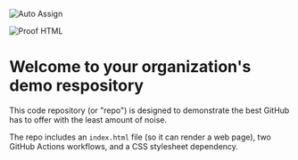 ![Auto Assign](https://github.com/YILDIZORGANIZATION/demo-repository/actions/workflows/auto-assign.yml/badge.svg)

![Proof HTML](https://github.com/YILDIZORGANIZATION/demo-repository/actions/workflows/proof-html.yml/badge.svg)

# Welcome to your organization's demo respository
This code repository (or "repo") is designed to demonstrate the best GitHub has to offer with the least amount of noise.

The repo includes an `index.html` file (so it can render a web page), two GitHub Actions workflows, and a CSS stylesheet dependency.
